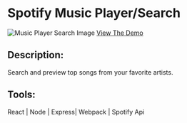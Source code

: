 # Spotify Music Player/Search
![Music Player Search Image](http://johnbgarcia.com/images/music-player-search.jpg)
[View The Demo](https://afternoon-shore-74401.herokuapp.com/)

## Description:

Search and preview top songs from your favorite artists.


## Tools:

React | Node | Express| Webpack | Spotify Api
